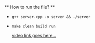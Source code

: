 ** How to run the file? **

+ `g++ server.cpp -o server && ./server`
+ `make clean build run`


  [video link goes here...](https://drive.google.com/file/d/1DrEONYPhcLZDFpf1tjUMXUhOyBco2oUD/view?usp=sharing)
